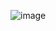 ![image](https://user-images.githubusercontent.com/1699357/41314812-132c384c-6e8e-11e8-8486-bb0e326d0b23.png)
